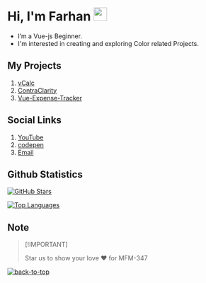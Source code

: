 <div id="top"></div>

# Hi, I'm Farhan <img src="https://user-images.githubusercontent.com/72663882/171687151-bb31c996-c9d2-49c8-b593-734946893b23.gif" alt="waving hand gif" aria-hidden="true" width="30px" />

- I’m a Vue-js Beginner.
- I'm interested in creating and exploring Color related Projects.

## My Projects
1. [vCalc](https://github.com/MFM-347/vCalc)
2. [ContraClarity](https://github.com/MFM-347/ContraClarity)
3. [Vue-Expense-Tracker](https://github.com/MFM-347/Vue-Expense-Tracker)

## Social Links
1. [YouTube](https://www.youtube.com/@T4C-347)
2. [codepen](https://codepen.io/MFM-347)
3. <a href="mailto:madnifm347@outlook.com">Email</a>

## Github Statistics

[![GitHub Stars](https://img.shields.io/github/stars/MFM-347/MFM-347?style=flat-square&logo=github&labelColor=black&color=508CF9)](#)

[![Top Languages](https://github-readme-mwendwa.vercel.app/api/top-langs/?username=MFM-347&layout=compact&count_private=true&theme=blue-green&title_color=00b3ff)](#)

## Note

> \[!IMPORTANT]
>
> Star us to show your love &#10084; for MFM-347


[![back-to-top](https://img.shields.io/badge/-BACK_TO_TOP-151515?style=flat-square)](#top)
